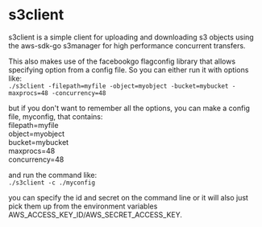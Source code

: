 # s3client

s3client is a simple client for uploading and downloading s3 objects using the aws-sdk-go s3manager for high performance concurrent transfers.

This also makes use of the facebookgo flagconfig library that allows specifying option from a config file.  So you can either run it with options like:  
`./s3client -filepath=myfile -object=myobject -bucket=mybucket -maxprocs=48 -concurrency=48`

but if you don't want to remember all the options, you can make a config file, myconfig,  that contains:  
filepath=myfile  
object=myobject  
bucket=mybucket  
maxprocs=48  
concurrency=48  

and run the command like:  
`./s3client -c ./myconfig`

you can specify the id and secret on the command line or it will also just pick them up from the environment variables AWS_ACCESS_KEY_ID/AWS_SECRET_ACCESS_KEY.
